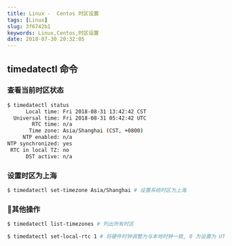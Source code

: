 ```yaml
---
title: Linux -  Centos 时区设置
tags: [Linux]
slug: 3f6742b1
keywords: Linux,Centos,时区设置
date: 2018-07-30 20:32:05
---
```

## timedatectl 命令


### 查看当前时区状态
```bash
$ timedatectl status
      Local time: Fri 2018-08-31 13:42:42 CST
  Universal time: Fri 2018-08-31 05:42:42 UTC
        RTC time: n/a
       Time zone: Asia/Shanghai (CST, +0800)
     NTP enabled: n/a
NTP synchronized: yes
 RTC in local TZ: no
      DST active: n/a
```

### 设置时区为上海
```bash
$ timedatectl set-timezone Asia/Shanghai # 设置系统时区为上海
```

### 其他操作
```bash
$ timedatectl list-timezones # 列出所有时区

$ timedatectl set-local-rtc 1 # 将硬件时钟调整为与本地时钟一致, 0 为设置为 UTC 时间

```